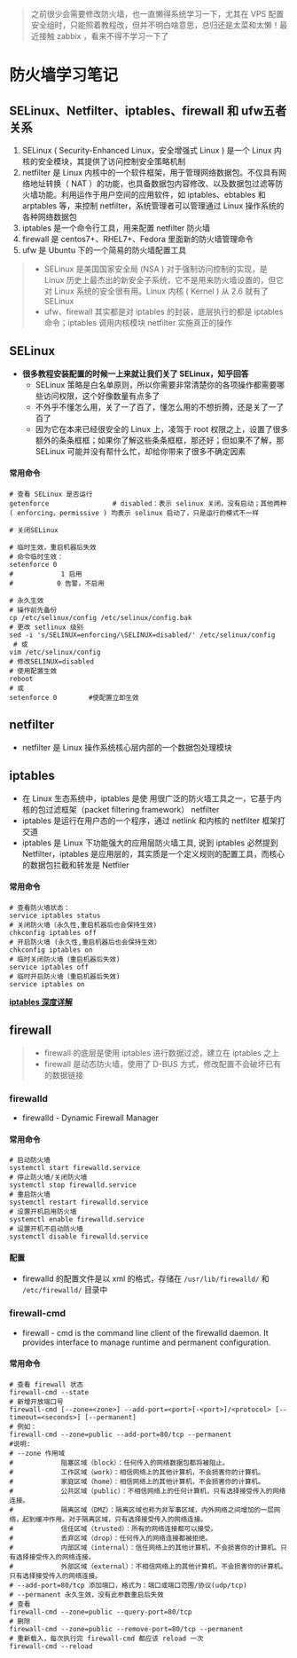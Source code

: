 > 之前很少会需要修改防火墙，也一直懒得系统学习一下，尤其在 VPS 配置安全组时，只能照着教程改，但并不明白啥意思，总归还是太菜和太懒！最近接触 zabbix ，看来不得不学习一下了

# 防火墙学习笔记

## SELinux、Netfilter、iptables、firewall 和 ufw五者关系

1. SELinux ( Security-Enhanced Linux，安全增强式 Linux ) 是一个 Linux 内核的安全模块，其提供了访问控制安全策略机制
2. netfilter 是 Linux 内核中的一个软件框架，用于管理网络数据包。不仅具有网络地址转换（ NAT ）的功能，也具备数据包内容修改、以及数据包过滤等防火墙功能。利用运作于用户空间的应用软件，如 iptables、ebtables 和 arptables 等，来控制 netfilter，系统管理者可以管理通过 Linux 操作系统的各种网络数据包
3. iptables 是一个命令行工具，用来配置 netfilter 防火墙
4. firewall 是 centos7+、RHEL7+、Fedora 里面新的防火墙管理命令
5. ufw 是 Ubuntu 下的一个简易的防火墙配置工具


> * SELinux 是美国国家安全局 (NSA ) 对于强制访问控制的实现，是 Linux 历史上最杰出的新安全子系统，它不是用来防火墙设置的，但它对 Linux 系统的安全很有用。Linux 内核 ( Kernel ) 从 2.6 就有了SELinux
> * ufw、firewall 其实都是对 iptables 的封装，底层执行的都是 iptables 命令；iptables 调用内核模块 netfilter 实施真正的操作


## SELinux

* **很多教程安装配置的时候一上来就让我们关了 SELinux，知乎回答**
  * SELinux 策略是白名单原则，所以你需要非常清楚你的各项操作都需要哪些访问权限，这个好像数量有点多了
  * 不外乎不懂怎么用，关了一了百了，懂怎么用的不想折腾，还是关了一了百了
  * 因为它在本来已经很安全的 Linux 上，凌驾于 root 权限之上，设置了很多额外的条条框框；如果你了解这些条条框框，那还好；但如果不了解，那 SELinux 可能并没有帮什么忙，却给你带来了很多不确定因素
  
#### 常用命令

``` shell
# 查看 SELinux 是否运行
getenforce                # disabled：表示 selinux 关闭，没有启动；其他两种 ( enforcing、permissive ) 均表示 selinux 启动了，只是运行的模式不一样

# 关闭SELinux

# 临时生效，重启机器后失效
# 命令临时生效：
setenforce 0 
#            1 启用
#           0 告警，不启用

# 永久生效
# 操作前先备份
cp /etc/selinux/config /etc/selinux/config.bak
# 更改 setlinux 级别
sed -i 's/SELINUX=enforcing/\SELINUX=disabled/' /etc/selinux/config
 # 或 
vim /etc/selinux/config
# 修改SELINUX=disabled
# 使用配置生效
reboot 
# 或
setenforce 0        #使配置立即生效
```

## netfilter

* netfilter 是 Linux 操作系统核心层内部的一个数据包处理模块
## iptables

* 在 Linux 生态系统中，iptables 是使 用很广泛的防火墙工具之一，它基于内核的包过滤框架（packet filtering framework） netfilter
* iptables 是运行在用户态的一个程序，通过 netlink 和内核的 netfilter 框架打交道
* iptables 是 Linux 下功能强大的应用层防火墙工具, 说到 iptables 必然提到Netfilter，iptables 是应用层的，其实质是一个定义规则的配置工具，而核心的数据包拦截和转发是 Netfiler

#### 常用命令

```shell
# 查看防火墙状态：
service iptables status
# 关闭防火墙（永久性,重启机器后也会保持生效)
chkconfig iptables off
# 开启防火墙 (永久性,重启机器后也会保持生效）
chkconfig iptables on
# 临时关闭防火墙（重启机器后失效)
service iptables off
# 临时开启防火墙（重启机器后失效)
service iptables on
```

**[iptables 深度详解](https://liqiang.io/post/dive-in-iptables)**


## firewall

> * firewall 的底层是使用 iptables 进行数据过滤，建立在 iptables 之上
> * firewall 是动态防火墙，使用了 D-BUS 方式，修改配置不会破坏已有的数据链接

### firewalld

* firewalld - Dynamic Firewall Manager

#### 常用命令

``` shell
# 启动防火墙
systemctl start firewalld.service
# 停止防火墙/关闭防火墙
systemctl stop firewalld.service
# 重启防火墙
systemctl restart firewalld.service
# 设置开机启用防火墙
systemctl enable firewalld.service
# 设置开机不启动防火墙
systemctl disable firewalld.service
```

#### 配置

* firewalld 的配置文件是以 xml 的格式，存储在 `/usr/lib/firewalld/` 和 `/etc/firewalld/` 目录中


### firewall-cmd

* firewall - cmd is the command line client of the firewalld daemon. It provides interface to manage runtime and permanent configuration.


#### 常用命令

``` shell
# 查看 firewall 状态
firewall-cmd --state
# 新增开放端口号
firewall-cmd [--zone=<zone>] --add-port=<port>[-<port>]/<protocol> [--timeout=<seconds>] [--permanent]
# 例如：
firewall-cmd --zone=public --add-port=80/tcp --permanent
#说明:
# --zone 作用域
#            阻塞区域（block）：任何传入的网络数据包都将被阻止。
#            工作区域（work）：相信网络上的其他计算机，不会损害你的计算机。
#            家庭区域（home）：相信网络上的其他计算机，不会损害你的计算机。
#            公共区域（public）：不相信网络上的任何计算机，只有选择接受传入的网络连接。
#            隔离区域（DMZ）：隔离区域也称为非军事区域，内外网络之间增加的一层网络，起到缓冲作用。对于隔离区域，只有选择接受传入的网络连接。
#            信任区域（trusted）：所有的网络连接都可以接受。
#            丢弃区域（drop）：任何传入的网络连接都被拒绝。
#            内部区域（internal）：信任网络上的其他计算机，不会损害你的计算机。只有选择接受传入的网络连接。
#            外部区域（external）：不相信网络上的其他计算机，不会损害你的计算机。只有选择接受传入的网络连接。
# --add-port=80/tcp 添加端口，格式为：端口或端口范围/协议(udp/tcp)
# --permanent 永久生效，没有此参数重启后失效
# 查看
firewall-cmd --zone=public --query-port=80/tcp
# 删除
firewall-cmd --zone=public --remove-port=80/tcp --permanent
# 重新载入，每次执行完 firewall-cmd 都应该 reload 一次
firewall-cmd --reload

```
